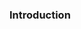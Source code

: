 <div id="title">

### Introduction
</div>

<div id="body">

<include src="what/container-inParent-asPanel.md" boilerplate />

</div>